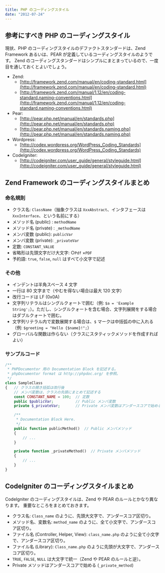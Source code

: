 ```yaml
---
title: PHP のコーディングスタイル
date: "2012-07-24"
---
```


参考にすべき PHP のコーディングスタイル
----

現状、PHP のコーディングスタイルのデファクトスタンダードは、Zend Framework あるいは、PEAR が定義しているコーディングスタイルのようです。
Zend のコーディングスタンダードはシンプルにまとまっているので、一度目を通しておくとよいでしょう。

- Zend:
  - [http://framework.zend.com/manual/en/coding-standard.html](http://framework.zend.com/manual/en/coding-standard.html)
  - [http://framework.zend.com/manual/1.12/en/coding-standard.naming-conventions.html](http://framework.zend.com/manual/1.12/en/coding-standard.naming-conventions.html)
- Pear:
  - [http://pear.php.net/manual/en/standards.php](http://pear.php.net/manual/en/standards.php)
  - [http://pear.php.net/manual/en/standards.naming.php](http://pear.php.net/manual/en/standards.naming.php)
- Wordpress:
  - [http://codex.wordpress.org/WordPress_Coding_Standards](http://codex.wordpress.org/WordPress_Coding_Standards)
- CodeIgniter:
  - [http://codeigniter.com/user_guide/general/styleguide.html](http://codeigniter.com/user_guide/general/styleguide.html)


Zend Framework のコーディングスタイルまとめ
----

### 命名規則

- クラス名: `ClassName`（抽象クラスは `XxxAbstract`、インタフェースは `XxxInterface`、という名前にする）
- メソッド名 (public) : `methodName`
- メソッド名 (private) : `_methodName`
- メンバ変数 (public): `publicVar`
- メンバ変数 (private): `_privateVar`
- 定数: `CONSTANT_VALUE`
- 省略形は先頭文字だけ大文字: ○`Pdf` ×`PDF`
- 予約語: `true`, `false`, `null` はすべて小文字で記述

### その他
- インデントは半角スペース 4 文字
- 一行は 80 文字まで（やむを得ない場合は最大 120 文字）
- 改行コードは LF (0x0A)
- 文字列リテラルはシングルクォートで囲む（例: `$a = 'Example String';`）。ただし、シングルクォートを含む場合、文字列展開をする場合はダブルクォートで囲む。
- 文字列リテラル内で変数展開する場合は、`$` マークは中括弧の中に入れる（例: `$greeting = "Hello {$name}!";`）
- グローバルな関数は作らない（クラスにスタティックメソッドを作成すればよい）

### サンプルコード

~~~ php
/**
 * PHPDocumentor 用の Documentation Block を記述する。
 * phpDocumentor format は http://phpdoc.org/ を参照。
 */
class SampleClass
{   // クラスの開き括弧は改行後
    // メンバ変数は、クラスの先頭にまとめて記述する
    const CONSTANT_NAME = 100;  // 定数
    public $publicVar;          // Public メンバ変数
    private $_privateVar;       // Private メンバ変数はアンダースコアで始める

    /**
     * Documentation Block Here.
     */
    public function publicMethod()  // Public メンバメソッド
    {
        // ...
    }

    private function _privateMethod()  // Private メンバメソッド
    {
        // ...
    }
}
~~~


CodeIgniter のコーディングスタイルまとめ
----

CodeIgniter のコーディングスタイルは、Zend や PEAR のルールとかなり異なります。
重要なところをまとめておきます。

* クラス名: `Class_name` のように、先頭大文字で、アンダースコア区切り。
* メソッド名、変数名: `method_name` のように、全て小文字で、アンダースコア区切り。
* ファイル名 (Controller, Helper, View): `class_name.php` のように全て小文字で、アンダースコア区切り。
* ファイル名 (Library): `Class_name.php` のように先頭が大文字で、アンダースコア区切り。
* `TRUE`, `FALSE`, `NULL` は大文字で統一（Zend や PEAR のルールと逆）。
* Private メソッドはアンダースコアで始める (`_private_method`)
